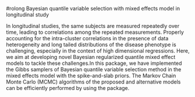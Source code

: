 #rolong
Bayesian quantile variable selection with mixed effects model in longitudinal study

In longitudinal studies, the same subjects are measured repeatedly over time, leading to correlations among the repeated measurements. Properly accounting for the intra-cluster correlations in the presence of data heterogeneity and long tailed distributions of the disease phenotype is challenging, especially in the context of high dimensional regressions. Here, we aim at developing novel Bayesian regularized quantile mixed effect models to tackle these challenges.In this package, we have implemented the Gibbs samplers of Bayesian quantile variable selection method in the mixed effects model with the spike-and-slab priors. The Markov Chain Monte Carlo (MCMC) algorithms of the proposed and alternative models can be efficiently performed by using the package.
